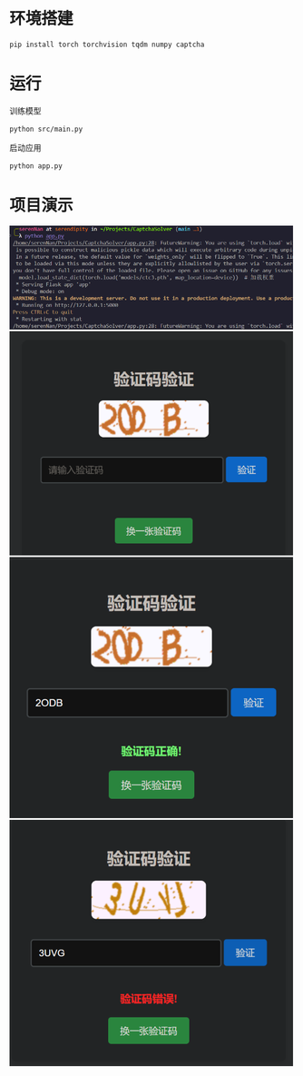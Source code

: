 # 环境搭建

```bash
pip install torch torchvision tqdm numpy captcha
```

# 运行
训练模型
```bash
python src/main.py
```

启动应用
```bash
python app.py
```

# 项目演示
<img src="images/1.png" alt="示例图片1" width="500">

<img src="images/2.png" alt="示例图片2" width="500">

<img src="images/3.png" alt="示例图片3" width="500">

<img src="images/4.png" alt="示例图片4" width="500">